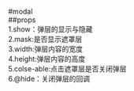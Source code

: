 #modal  
##props  
1.show：弹层的显示与隐藏  
2.mask:是否显示遮罩层  
3.width:弹层内容的宽度  
4.height:弹层内容的高度  
5.colse-able:点击遮罩层是否关闭弹层  
6.@hide：关闭弹层的回调

